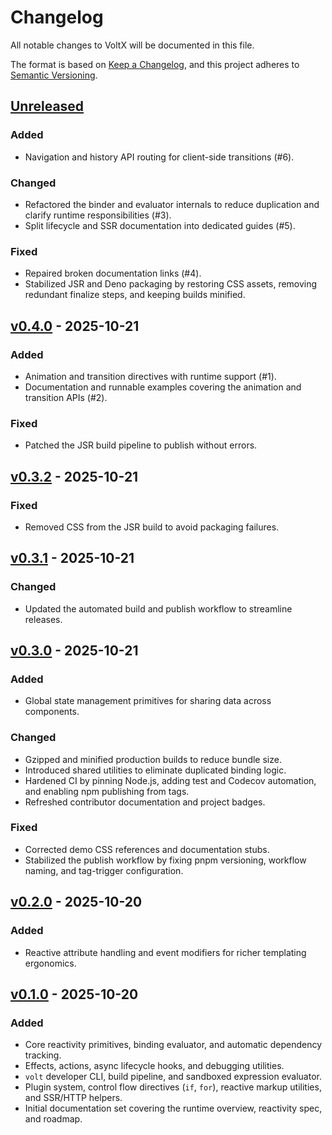 # Changelog

All notable changes to VoltX will be documented in this file.

The format is based on [Keep a Changelog](https://keepachangelog.com/en/1.1.0/), and this project adheres to [Semantic Versioning](https://semver.org/spec/v2.0.0.html).

## [Unreleased]

### Added

- Navigation and history API routing for client-side transitions (#6).

### Changed

- Refactored the binder and evaluator internals to reduce duplication and clarify runtime responsibilities (#3).
- Split lifecycle and SSR documentation into dedicated guides (#5).

### Fixed

- Repaired broken documentation links (#4).
- Stabilized JSR and Deno packaging by restoring CSS assets, removing redundant finalize steps, and keeping builds minified.

## [v0.4.0] - 2025-10-21

### Added

- Animation and transition directives with runtime support (#1).
- Documentation and runnable examples covering the animation and transition APIs (#2).

### Fixed

- Patched the JSR build pipeline to publish without errors.

## [v0.3.2] - 2025-10-21

### Fixed

- Removed CSS from the JSR build to avoid packaging failures.

## [v0.3.1] - 2025-10-21

### Changed

- Updated the automated build and publish workflow to streamline releases.

## [v0.3.0] - 2025-10-21

### Added

- Global state management primitives for sharing data across components.

### Changed

- Gzipped and minified production builds to reduce bundle size.
- Introduced shared utilities to eliminate duplicated binding logic.
- Hardened CI by pinning Node.js, adding test and Codecov automation, and enabling npm publishing from tags.
- Refreshed contributor documentation and project badges.

### Fixed

- Corrected demo CSS references and documentation stubs.
- Stabilized the publish workflow by fixing pnpm versioning, workflow naming, and tag-trigger configuration.

## [v0.2.0] - 2025-10-20

### Added

- Reactive attribute handling and event modifiers for richer templating ergonomics.

## [v0.1.0] - 2025-10-20

### Added

- Core reactivity primitives, binding evaluator, and automatic dependency tracking.
- Effects, actions, async lifecycle hooks, and debugging utilities.
- `volt` developer CLI, build pipeline, and sandboxed expression evaluator.
- Plugin system, control flow directives (`if`, `for`), reactive markup utilities, and SSR/HTTP helpers.
- Initial documentation set covering the runtime overview, reactivity spec, and roadmap.

[Unreleased]: https://github.com/stormlightlabs/volt/compare/v0.4.0...HEAD
[v0.4.0]: https://github.com/stormlightlabs/volt/compare/v0.3.2...v0.4.0
[v0.3.2]: https://github.com/stormlightlabs/volt/compare/v0.3.1...v0.3.2
[v0.3.1]: https://github.com/stormlightlabs/volt/compare/v0.3.0...v0.3.1
[v0.3.0]: https://github.com/stormlightlabs/volt/compare/v0.2.0...v0.3.0
[v0.2.0]: https://github.com/stormlightlabs/volt/compare/v0.1.0...v0.2.0
[v0.1.0]: https://github.com/stormlightlabs/volt/releases/tag/v0.1.0
